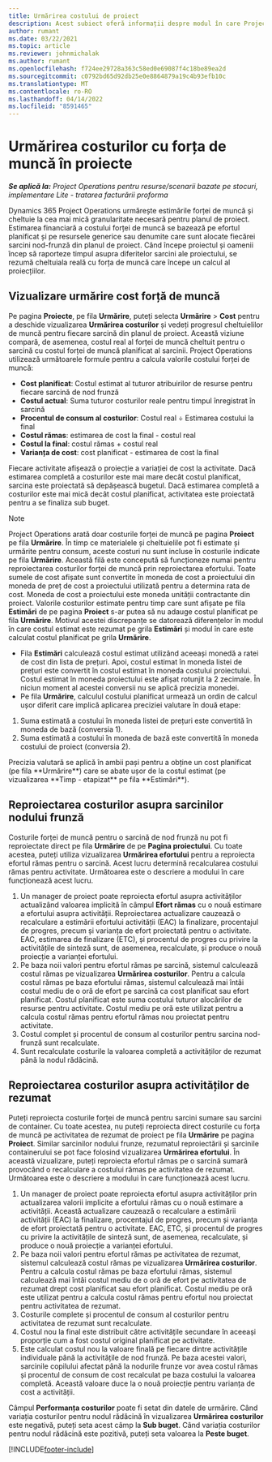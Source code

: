 ```yaml
---
title: Urmărirea costului de proiect
description: Acest subiect oferă informații despre modul în care Project Operations urmărește progresul în raport cu costul forței de muncă și cheltuielile pentru un proiect.
author: rumant
ms.date: 03/22/2021
ms.topic: article
ms.reviewer: johnmichalak
ms.author: rumant
ms.openlocfilehash: f724ee29728a363c58ed0e69087f4c18be89ea2d
ms.sourcegitcommit: c0792bd65d92db25e0e8864879a19c4b93efb10c
ms.translationtype: MT
ms.contentlocale: ro-RO
ms.lasthandoff: 04/14/2022
ms.locfileid: "8591465"
---
```

# <a name="labor-cost-tracking-on-projects"></a>Urmărirea costurilor cu forța de muncă în proiecte

_**Se aplică la:** Project Operations pentru resurse/scenarii bazate pe stocuri, implementare Lite - tratarea facturării proforma_

Dynamics 365 Project Operations urmărește estimările forței de muncă și cheltuie la cea mai mică granularitate necesară pentru planul de proiect. Estimarea financiară a costului forței de muncă se bazează pe efortul planificat și pe resursele generice sau denumite care sunt alocate fiecărei sarcini nod-frunză din planul de proiect. Când începe proiectul și oamenii încep să raporteze timpul asupra diferitelor sarcini ale proiectului, se rezumă cheltuiala reală cu forța de muncă care începe un calcul al proiecțiilor.

## <a name="labor-cost-tracking-view"></a>Vizualizare urmărire cost forță de muncă

Pe pagina **Proiecte**, pe fila **Urmărire**, puteți selecta **Urmărire** > **Cost** pentru a deschide vizualizarea **Urmărirea costurilor** și vedeți progresul cheltuielilor de muncă pentru fiecare sarcină din planul de proiect. Această viziune compară, de asemenea, costul real al forței de muncă cheltuit pentru o sarcină cu costul forței de muncă planificat al sarcinii. Project Operations utilizează următoarele formule pentru a calcula valorile costului forței de muncă:

- **Cost planificat**: Costul estimat al tuturor atribuirilor de resurse pentru fiecare sarcină de nod frunză
- **Costul actual**: Suma tuturor costurilor reale pentru timpul înregistrat în sarcină
- **Procentul de consum al costurilor**: Costul real ÷ Estimarea costului la final
- **Costul rămas**: estimarea de cost la final - costul real
- **Costul la final**: costul rămas + costul real
- **Varianța de cost**: cost planificat - estimarea de cost la final

Fiecare activitate afișează o proiecție a variației de cost la activitate. Dacă estimarea completă a costurilor este mai mare decât costul planificat, sarcina este proiectată să depășească bugetul. Dacă estimarea completă a costurilor este mai mică decât costul planificat, activitatea este proiectată pentru a se finaliza sub buget.

>[!NOTE]
> Project Operations arată doar costurile forței de muncă pe pagina **Proiect** pe fila **Urmărire**. În timp ce materialele și cheltuielile pot fi estimate și urmărite pentru consum, aceste costuri nu sunt incluse în costurile indicate pe fila **Urmărire**. Această filă este concepută să funcționeze numai pentru reproiectarea costurilor forței de muncă prin reproiectarea efortului.
Toate sumele de cost afișate sunt convertite în moneda de cost a proiectului din moneda de preț de cost a proiectului utilizată pentru a determina rata de cost. Moneda de cost a proiectului este moneda unității contractante din proiect. Valorile costurilor estimate pentru timp care sunt afișate pe fila **Estimări** de pe pagina **Proiect** s-ar putea să nu adauge costul planificat pe fila **Urmărire**. Motivul acestei discrepanțe se datorează diferențelor în modul în care costul estimat este rezumat pe grila **Estimări** și modul în care este calculat costul planificat pe grila **Urmărire**. 
>
> - Fila **Estimări** calculează costul estimat utilizând aceeași monedă a ratei de cost din lista de prețuri. Apoi, costul estimat în moneda listei de prețuri este convertit în costul estimat în moneda costului proiectului. Costul estimat în moneda proiectului este afișat rotunjit la 2 zecimale. În niciun moment al acestei conversii nu se aplică precizia monedei. 
> - Pe fila **Urmărire**, calculul costului planificat urmează un ordin de calcul ușor diferit care implică aplicarea preciziei valutare în două etape: 
   ><ol>
   ><li>Suma estimată a costului în moneda listei de prețuri este convertită în moneda de bază (conversia 1).</li>
   ><li>Suma estimată a costului în moneda de bază este convertită în moneda costului de proiect (conversia 2). </li>
   ></ol>
   >Precizia valutară se aplică în ambii pași pentru a obține un cost planificat (pe fila **Urmărire**) care se abate ușor de la costul estimat (pe vizualizarea **Timp - etapizat** pe fila **Estimări**). 
   
## <a name="reprojecting-costs-on-leaf-node-tasks"></a>Reproiectarea costurilor asupra sarcinilor nodului frunză

Costurile forței de muncă pentru o sarcină de nod frunză nu pot fi reproiectate direct pe fila **Urmărire** de pe **Pagina proiectului**. Cu toate acestea, puteți utiliza vizualizarea **Urmărirea efortului** pentru a reproiecta efortul rămas pentru o sarcină. Acest lucru determină recalcularea costului rămas pentru activitate. Următoarea este o descriere a modului în care funcționează acest lucru.

1. Un manager de proiect poate reproiecta efortul asupra activităților actualizând valoarea implicită în câmpul **Efort rămas** cu o nouă estimare a efortului asupra activității. Reproiectarea actualizare cauzează o recalculare a estimării efortului activității (EAC) la finalizare, procentajul de progres, precum și varianța de efort proiectată pentru o activitate. EAC, estimarea de finalizare (ETC), și procentul de progres cu privire la activitățile de sinteză sunt, de asemenea, recalculate, și produce o nouă proiecție a varianței efortului.
2. Pe baza noii valori pentru efortul rămas pe sarcină, sistemul calculează costul rămas pe vizualizarea **Urmărirea costurilor**. Pentru a calcula costul rămas pe baza efortului rămas, sistemul calculează mai întâi costul mediu de o oră de efort pe sarcină ca cost planificat sau efort planificat. Costul planificat este suma costului tuturor alocărilor de resurse pentru activitate. Costul mediu pe oră este utilizat pentru a calcula costul rămas pentru efortul rămas nou proiectat pentru activitate.
3. Costul complet și procentul de consum al costurilor pentru sarcina nod-frunză sunt recalculate.
4. Sunt recalculate costurile la valoarea completă a activităților de rezumat până la nodul rădăcină.

## <a name="reprojecting-costs-on-summary-tasks"></a>Reproiectarea costurilor asupra activităților de rezumat

Puteți reproiecta costurile forței de muncă pentru sarcini sumare sau sarcini de container. Cu toate acestea, nu puteți reproiecta direct costurile cu forța de muncă pe activitatea de rezumat de proiect pe fila **Urmărire** pe pagina **Proiect**. Similar sarcinilor nodului frunze, rezumatul reproiectării și sarcinile containerului se pot face folosind vizualizarea **Urmărirea efortului**. În această vizualizare, puteți reproiecta efortul rămas pe o sarcină sumară provocând o recalculare a costului rămas pe activitatea de rezumat. Următoarea este o descriere a modului în care funcționează acest lucru.

1. Un manager de proiect poate reproiecta efortul asupra activităților prin actualizarea valorii implicite a efortului rămas cu o nouă estimare a activității. Această actualizare cauzează o recalculare a estimării activității (EAC) la finalizare, procentajul de progres, precum și varianța de efort proiectată pentru o activitate. EAC, ETC, și procentul de progres cu privire la activitățile de sinteză sunt, de asemenea, recalculate, și produce o nouă proiecție a varianței efortului.
2. Pe baza noii valori pentru efortul rămas pe activitatea de rezumat, sistemul calculează costul rămas pe vizualizarea **Urmărirea costurilor**. Pentru a calcula costul rămas pe baza efortului rămas, sistemul calculează mai întâi costul mediu de o oră de efort pe activitatea de rezumat drept cost planificat sau efort planificat. Costul mediu pe oră este utilizat pentru a calcula costul rămas pentru efortul nou proiectat pentru activitatea de rezumat.
3. Costurile complete și procentul de consum al costurilor pentru activitatea de rezumat sunt recalculate.
4. Costul nou la final este distribuit către activitățile secundare în aceeași proporție cum a fost costul original planificat pe activitate.
5. Este calculat costul nou la valoare finală pe fiecare dintre activitățile individuale până la activitățile de nod frunză. Pe baza acestei valori, sarcinile copilului afectat până la nodurile frunze vor avea costul rămas și procentul de consum de cost recalculat pe baza costului la valoarea completă. Această valoare duce la o nouă proiecție pentru varianța de cost a activității. 


Câmpul **Performanța costurilor** poate fi setat din datele de urmărire. Când variația costurilor pentru nodul rădăcină în vizualizarea **Urmărirea costurilor** este negativă, puteți seta acest câmp la **Sub buget**. Când variația costurilor pentru nodul rădăcină este pozitivă, puteți seta valoarea la **Peste buget**.


[!INCLUDE[footer-include](../includes/footer-banner.md)]
